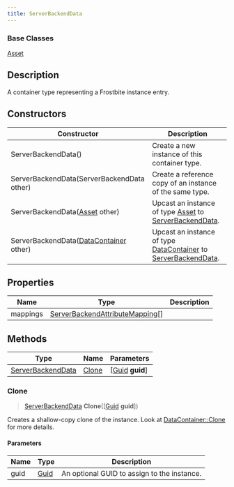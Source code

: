 ```yaml
---
title: ServerBackendData
---
```

### Base Classes

[Asset](/vext/ref/fb/asset/)

## Description

A container type representing a Frostbite instance entry.

## Constructors

| Constructor                                                                  | Description                                                                                                               |
| ---------------------------------------------------------------------------- | ------------------------------------------------------------------------------------------------------------------------- |
| ServerBackendData()                                                          | Create a new instance of this container type.                                                                             |
| ServerBackendData(ServerBackendData other)                                   | Create a reference copy of an instance of the same type.                                                                  |
| ServerBackendData([Asset](/vext/ref/fb/asset/) other)                                      | Upcast an instance of type [Asset](/vext/ref/fb/asset/) to [ServerBackendData](/vext/ref/fb/serverbackenddata/).                                      |
| ServerBackendData([DataContainer](/vext/ref/shared/class/datacontainer) other) | Upcast an instance of type [DataContainer](/vext/ref/shared/class/datacontainer) to [ServerBackendData](/vext/ref/fb/serverbackenddata/). |

## Properties

| Name     | Type                                                               | Description |
| -------- | ------------------------------------------------------------------ | ----------- |
| mappings | [ServerBackendAttributeMapping](/vext/ref/fb/serverbackendattributemapping/)\[\] |             |

## Methods

| Type                                   | Name            | Parameters                                     |
| -------------------------------------- | --------------- | ---------------------------------------------- |
| [ServerBackendData](/vext/ref/fb/serverbackenddata/) | [Clone](#clone) | \[[Guid](/vext/ref/shared/class/guid) **guid**\] |

### Clone

> [ServerBackendData](/vext/ref/fb/serverbackenddata/) **Clone**(\[[Guid](/vext/ref/shared/class/guid) **guid**\])

Creates a shallow-copy clone of the instance. Look at [DataContainer::Clone](/vext/ref/shared/class/datacontainer#clone) for more details.

#### Parameters

| Name | Type         | Description                                 |
| ---- | ------------ | ------------------------------------------- |
| guid | [Guid](/vext/ref/shared/class/guid/) | An optional GUID to assign to the instance. |
